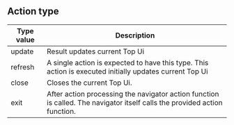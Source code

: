 ## Action type


|Type value|Description|
|---|---|
|update|Result updates current Top Ui|
|refresh|A single action is expected to have this type. This action is executed initially updates current Top Ui|
|close|Closes the current Top Ui.|
|exit|After action processing the navigator action function is called. The navigator itself calls the provided action function.|

